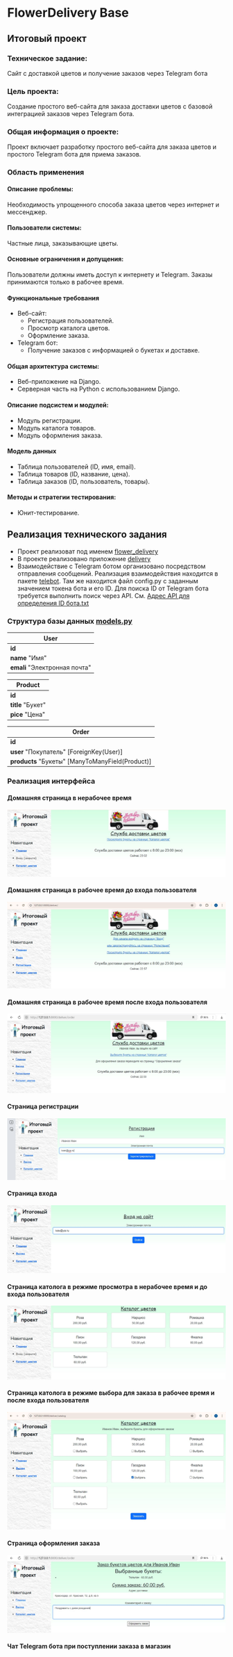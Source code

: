 # FlowerDelivery Base 
## Итоговый проект

### Техническое задание:
Сайт с доставкой цветов и получение заказов через Telegram бота
### Цель проекта:
Создание простого веб-сайта для заказа доставки цветов с базовой интеграцией заказов через Telegram бота.
### Общая информация о проекте:
Проект включает разработку простого веб-сайта для заказа цветов и простого Telegram бота для приема заказов.
### Область применения
#### Описание проблемы:
Необходимость упрощенного способа заказа цветов через интернет и мессенджер.
#### Пользователи системы:
Частные лица, заказывающие цветы.
#### Основные ограничения и допущения:
Пользователи должны иметь доступ к интернету и Telegram. Заказы принимаются только в рабочее время.
#### Функциональные требования
- Веб-сайт:
    - Регистрация пользователей.
    - Просмотр каталога цветов.
    - Оформление заказа.
- Telegram бот:
    - Получение заказов с информацией о букетах и доставке.
#### Общая архитектура системы:
- Веб-приложение на Django.
- Серверная часть на Python с использованием Django.
#### Описание подсистем и модулей:
- Модуль регистрации.
- Модуль каталога товаров.
- Модуль оформления заказа.
#### Модель данных
- Таблица пользователей (ID, имя, email).
- Таблица товаров (ID, название, цена).
- Таблица заказов (ID, пользователь, товары).
#### Методы и стратегии тестирования:
- Юнит-тестирование.

## Реализация технического задания
- Проект реализоват под именем [flower_delivery](flower_delivery)
- В проекте реализовано приложение [delivery](flower_delivery/Fdelivery)
- Взаимодействие с Telegram ботом организовано посредством отправления сообщений.
Реализация взаимодействия находится в пакете [telebot](flower_delivery/Fdelivery/Ftelebot).
Там же находится файл config.py с заданным значением токена бота и его ID. 
Для поиска ID от Telegram бота требуется выполнить поиск через API. См. [Адрес API для определения ID бота.txt](%C0%E4%F0%E5%F1%20API%20%E4%EB%FF%20%EE%EF%F0%E5%E4%E5%EB%E5%ED%E8%FF%20ID%20%E1%EE%F2%E0.txt)

### Структура базы данных [models.py](flower_delivery/Fdelivery/Fmodels.py)

| User                                       |
|--------------------------------------------|
| <strong>id</strong>                        |
| <strong>name</strong> "Имя"                |
| <strong>emali</strong> "Электронная почта" |

| Product                        |
|--------------------------------|
| <strong>id</strong>            |
| <strong>title</strong> "Букет" |
| <strong>pice</strong> "Цена"   |

| Order                                                         |
|---------------------------------------------------------------|
| <strong>id</strong>                                           |
| <strong>user</strong> "Покупатель" [ForeignKey(User)]         |
| <strong>products</strong> "Букеты" [ManyToManyField(Product)] |


### Реализация интерфейса

#### Домашняя страница в нерабочее время
![shot0.jpg](shot0.jpg)
#### Домашняя страница в рабочее время до входа пользователя
![shot1.jpg](shot1.jpg)
#### Домашняя страница в рабочее время после входа пользователя
![shot2.jpg](shot2.jpg)
#### Страница регистрации
![shot4.jpg](shot4.jpg)
#### Страница входа
![shot3.jpg](shot3.jpg)
#### Страница католога в режиме просмотра в нерабочее время и до входа пользователя
![shot6.jpg](shot6.jpg)
#### Страница католога в режиме выбора для заказа в рабочее время и после входа пользователя
![shot5.jpg](shot5.jpg)
#### Страница оформления заказа
![shot7.jpg](shot7.jpg)
#### Чат Telegram бота при поступлении заказа в магазин

